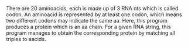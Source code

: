 There are 20 aminoacids, each is made up of 3 RNA nts which is called codon. An aminoacid is represented by at least one codon, which means two different codons may indicate the same aa. Here, this program produces a protein which is an aa chain. For a given RNA string, this program manages to obtain the corresponding protein by matching all triples to aacids.  
